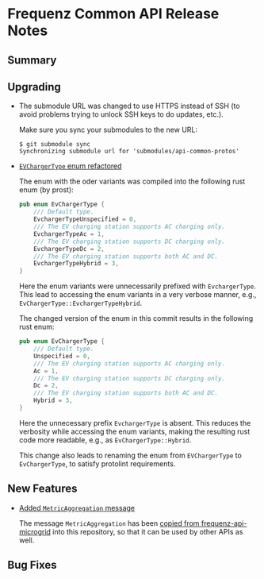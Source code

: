 # Frequenz Common API Release Notes

## Summary

<!-- Here goes a general summary of what this release is about -->

## Upgrading

* The submodule URL was changed to use HTTPS instead of SSH (to avoid problems trying to unlock SSH keys to do updates, etc.).

  Make sure you sync your submodules to the new URL:

  ```console
  $ git submodule sync
  Synchronizing submodule url for 'submodules/api-common-protos'
  ```

* [`EVChargerType` enum refactored](https://github.com/frequenz-floss/frequenz-api-common/pull/21)

  The enum with the oder variants was compiled into the following rust enum
  (by prost):
  ```rust
  pub enum EvChargerType {
      /// Default type.
      EvchargerTypeUnspecified = 0,
      /// The EV charging station supports AC charging only.
      EvchargerTypeAc = 1,
      /// The EV charging station supports DC charging only.
      EvchargerTypeDc = 2,
      /// The EV charging station supports both AC and DC.
      EvchargerTypeHybrid = 3,
  }
  ```
  Here the enum variants were unnecessarily prefixed with `EvchargerType`.
  This lead to accessing the enum variants in a very verbose manner, e.g.,
  `EvChargerType::EvchargerTypeHybrid`.

  The changed version of the enum in this commit results in the following
  rust enum:
  ```rust
  pub enum EvChargerType {
      /// Default type.
      Unspecified = 0,
      /// The EV charging station supports AC charging only.
      Ac = 1,
      /// The EV charging station supports DC charging only.
      Dc = 2,
      /// The EV charging station supports both AC and DC.
      Hybrid = 3,
  }
  ```
  Here the unnecessary prefix `EvchargerType` is absent. This reduces the
  verbosity while accessing the enum variants, making the resulting rust code
  more readable, e.g., as `EvChargerType::Hybrid`.

  This change also leads to renaming the enum from `EVChargerType` to
  `EvChargerType`, to satisfy protolint requirements.
## New Features

* [Added `MetricAggregation` message](https://github.com/frequenz-floss/frequenz-api-common/pull/22)

  The message `MetricAggregation` has been [copied from frequenz-api-microgrid](https://github.com/frequenz-floss/frequenz-api-microgrid/blob/2b316db3d34565fa04445be62700176d07756750/proto/frequenz/api/microgrid/common.proto#L15-L99)
  into this repository, so that it can be used by other APIs as well.

## Bug Fixes

<!-- Here goes notable bug fixes that are worth a special mention or explanation -->
